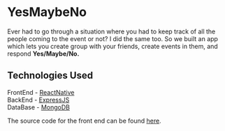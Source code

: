 # YesMaybeNo
Ever had to go through a situation where you had to keep track of all the people coming to the event or not? 
I did the same too. So we built an app which lets you create group with your friends, create events in them, and respond **Yes/Maybe/No.**

## Technologies Used
FrontEnd - [ReactNative](https://reactnative.dev/)  
BackEnd - [ExpressJS](https://expressjs.com/)  
DataBase - [MongoDB](https://www.mongodb.com/)  

The source code for the front end can be found [here](https://github.com/bahetyshyam/YesMaybeNo/).  


